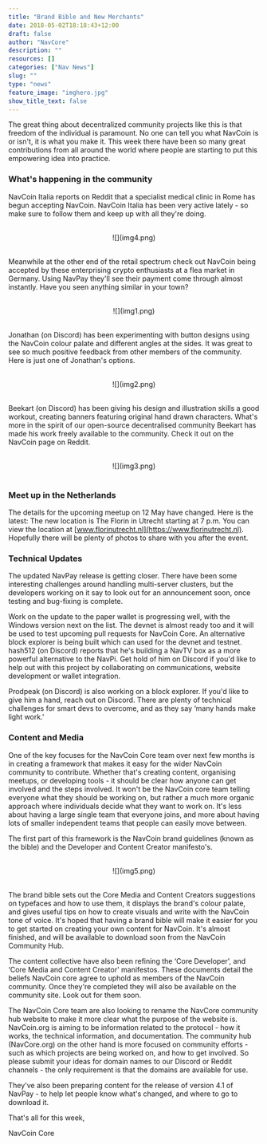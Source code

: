 ```yaml
---
title: "Brand Bible and New Merchants"
date: 2018-05-02T18:18:43+12:00
draft: false
author: "NavCore"
description: ""
resources: []
categories: ["Nav News"]
slug: ""
type: "news"
feature_image: "imghero.jpg"
show_title_text: false
---
```


The great thing about decentralized community projects like this is that freedom of the individual is paramount. No one can tell you what NavCoin is or isn't, it is what you make it. This week there have been so many great contributions from all around the world where people are starting to put this empowering idea into practice.
<!--more-->
### What's happening in the community

NavCoin Italia reports on Reddit that a specialist medical clinic in Rome has begun accepting NavCoin. NavCoin Italia has been very active lately - so make sure to follow them and keep up with all they're doing.

<br />
<section style="text-align: center">
![](img4.png)
<br /><br />
</section>

Meanwhile at the other end of the retail spectrum check out NavCoin being accepted by these enterprising crypto enthusiasts at a flea market in Germany. Using NavPay they'll see their payment come through almost instantly. Have you seen anything similar in your town? 

<br />
<section style="text-align: center">
![](img1.png)
<br /><br />
</section>

Jonathan (on Discord) has been experimenting with button designs using the NavCoin colour palate and different angles at the sides. It was great to see so much positive feedback from other members of the community. Here is just one of Jonathan's options.

<br />
<section style="text-align: center">
![](img2.png)
<br /><br />
</section>

Beekart (on Discord) has been giving his design and illustration skills a good workout, creating banners featuring original hand drawn characters. What's more in the spirit of our open-source decentralised community Beekart has made his work freely available to the community. Check it out on the NavCoin page on Reddit.

<br />
<section style="text-align: center">
![](img3.png)
<br /><br />
</section>

### Meet up in the Netherlands
The details for the upcoming meetup on 12 May have changed. Here is the latest:
The new location is The Florin in Utrecht starting at 7 p.m. You can view the location at [www.florinutrecht.nl](https://www.florinutrecht.nl). Hopefully there will be plenty of photos to share with you after the event.

### Technical Updates
The updated NavPay release is getting closer. There have been some interesting challenges around handling multi-server clusters, but the developers working on it say to look out for an announcement soon, once testing and bug-fixing is complete.

Work on the update to the paper wallet is progressing well, with the Windows version next on the list. The devnet is almost ready too and it will be used to test upcoming pull requests for NavCoin Core. An alternative block explorer is being built which can used for the devnet and testnet.
hash512 (on Discord) reports that he's building a NavTV box as a more powerful alternative to the NavPi. Get hold of him on Discord if you'd like to help out with this project by collaborating on communications, website development or wallet integration.

Prodpeak (on Discord) is also working on a block explorer. If you'd like to give him a hand, reach out on Discord. There are plenty of technical challenges for smart devs to overcome, and as they say ‘many hands make light&nbsp;work.'

### Content and Media
One of the key focuses for the NavCoin Core team over next few months is in creating a framework that makes it easy for the wider NavCoin community to contribute. Whether that's creating content, organising meetups, or developing tools - it should be clear how anyone can get involved and the steps involved. It won't be the NavCoin core team telling everyone what they should be working on, but rather a much more organic approach where individuals decide what they want to work on. It's less about having a large single team that everyone joins, and more about having lots of smaller independent teams that people can easily move between.

The first part of this framework is the NavCoin brand guidelines (known as the bible) and the Developer and Content Creator manifesto's.

<br />
<section style="text-align: center">
![](img5.png)
<br /><br />
</section>

The brand bible sets out the Core Media and Content Creators suggestions on typefaces and how to use them, it displays the brand's colour palate, and gives useful tips on how to create visuals and write with the NavCoin tone of voice. It's hoped that having a brand bible will make it easier for you to get started on creating your own content for NavCoin. It's almost finished, and will be available to download soon from the NavCoin Community&nbsp;Hub.

The content collective have also been refining the ‘Core Developer', and ‘Core Media and Content Creator' manifestos. These documents detail the beliefs NavCoin core agree to uphold as members of the NavCoin community. Once they're completed they will also be available on the community site. Look out for them soon.

The NavCoin Core team are also looking to rename the NavCore community hub website to make it more clear what the purpose of the website is. NavCoin.org is aiming to be information related to the protocol - how it works, the technical information, and documentation. The community hub (NavCore.org) on the other hand is more focused on community efforts - such as which projects are being worked on, and how to get involved. So please submit your ideas for domain names to our Discord or Reddit channels - the only requirement is that the domains are available for use.

They've also been preparing content for the release of version 4.1 of NavPay - to help let people know what's changed, and where to go to download it.

That's all for this week,

NavCoin Core
